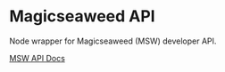 Magicseaweed API
=============

Node wrapper for Magicseaweed (MSW) developer API. 

[MSW API Docs](http://magicseaweed.com/developer/forecast-api)
